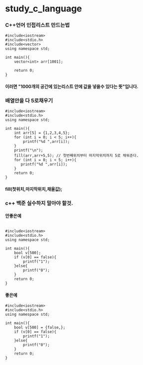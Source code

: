 # study_c_language

### C++언어 인접리스트 만드는법
```
#include<iostream>
#include<stdio.h>
#include<vector>
using namespace std;

int main(){
	vector<int> arr[1001];
	
	return 0;
}
```
#### 이러면 "1000개의 공간에 있는리스트 안에 값을 넣을수 있다는 뜻"입니다.

### 배열안을 다 5로채우기
```
#include<iostream>
#include<stdio.h> 
using namespace std;

int main(){
    int arr[5] = {1,2,3,4,5};
    for (int i = 0; i < 5; i++){
    	printf("%d ",arr[i]);
    }
    printf("\n");
    fill(arr,arr+5,5); // 첫번째위치부터 마지막위치까지 5로 채워준다. 
    for (int i = 0; i < 5; i++){
       printf("%d ",arr[i]);
    }
    return 0;
}
```
#### fill(첫위치,마지막위치,채울값);

### c++ 백준 실수하지 말아야 할것.

#### 안좋은예
```

#include<iostream>
#include<stdio.h> 
using namespace std;

int main(){
    bool v[500];
    if (v[0] == false){
        printf("1");
    }else{
        printf("0");
    }
    return 0;
}

```
#### 좋은예
```
#include<iostream>
#include<stdio.h> 
using namespace std;

int main(){
    bool v[500] = {false,};
    if (v[0] == false){
        printf("1");
    }else{
        printf("0");
    }
    return 0;
}
```
